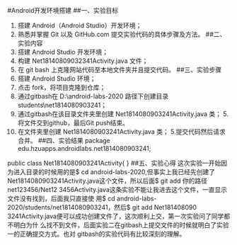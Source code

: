 #Android开发环境搭建
##一、实验目标 
1. 搭建 Android（Android Studio）开发环境； 
2. 熟悉并掌握 Git 以及 GitHub.com 提交实验代码的具体步骤及方法。 
##二、实验内容 
1. 搭建 Android Studio 开发环境； 
2. 构建 Net18140809032341Activity.java 文件； 
3. 在 git bash 上克隆网站代码至本地文件夹并且提交代码。 
##三、实验步骤 
1. 搭建 Android Studio 环境； 
2. 点击 fork，将项目克隆到仓库； 
3. 通过gitbash在 D:\android-labs-2020 路径下创建目录 students\net1814080903241； 
4. 通过gitbash在该目录文件夹里创建 Net1814080903241Activity.java 类； 
5.将文件交到github，最后Git push结束。
4. 在文件夹里创建 Net1814080903241Activity.java 类；
5.提交代码然后请求合并。
##四、实验结果
package edu.hzuapps.androidlabs.net1814080903241;

public class Net1814080903241Activity{
}
##五、实验心得 
    这次实验一开始因为进入目录的时候用的是$ cd android-labs-2020,但事实上我已经先创建了
    Net1814080903241Activity.java这个文件，所以后面$ git add 你的路径net123456/Net12
    3456Activity.java这条实验不能让我进去这个文件，一直显示文件没有找到，后面我只直接使
    用$ cd android-labs-2020/students/net1814080903241，然后$ git add Net181408090
    3241Activity.java便可以成功创建文件了，这次顺利上交，第一次实验问了同学都不明白为什
    么找不到文件，后面实验二在gitbash上提交文件的时候就明白了实验一的正确提交方式。也对
    gitbash的实验代码有比较深刻的理解。
